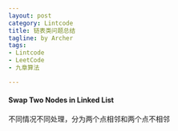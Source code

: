 ```yaml
---
layout: post
category: Lintcode
title: 链表类问题总结
tagline: by Archer
tags:
- Lintcode
- LeetCode
- 九章算法

---
```


#### Swap Two Nodes in Linked List

不同情况不同处理，分为两个点相邻和两个点不相邻


